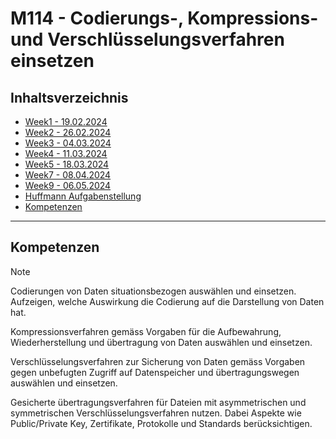 # M114 - Codierungs-, Kompressions- und Verschlüsselungsverfahren einsetzen

## Inhaltsverzeichnis
- [Week1 - 19.02.2024](/19_02%20-%20Week%201/README.md)
- [Week2 - 26.02.2024](/26_02%20-%20Week%202/README.md)
- [Week3 - 04.03.2024](/04_03%20-%20Week%203/README.md)
- [Week4 - 11.03.2024](/11_03%20-%20Week%204/README.md)
- [Week5 - 18.03.2024](/18_03%20-%20Week%205/README.md)
- [Week7 - 08.04.2024](/08_04%20-%20Week%207/README.md)
- [Week9 - 06.05.2024](/06_05%20-%20Week%209/README.md)
- [Huffmann Aufgabenstellung](/Huffmann/README.md)
- [Kompetenzen](#kompetenzen)

-------------

## Kompetenzen

> [!NOTE]
> Codierungen von Daten situationsbezogen auswählen und einsetzen. Aufzeigen, welche Auswirkung die Codierung auf die Darstellung von Daten hat.
>
>
> Kompressionsverfahren gemäss Vorgaben für die Aufbewahrung, Wiederherstellung und übertragung von Daten auswählen und einsetzen.
>
>
> Verschlüsselungsverfahren zur Sicherung von Daten gemäss Vorgaben gegen unbefugten Zugriff auf Datenspeicher und übertragungswegen auswählen und einsetzen.
>
>
> Gesicherte übertragungsverfahren für Dateien mit asymmetrischen und symmetrischen Verschlüsselungsverfahren nutzen. Dabei Aspekte wie Public/Private Key, Zertifikate, Protokolle und Standards berücksichtigen.